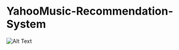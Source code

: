 # YahooMusic-Recommendation-System
![Alt Text](https://github.com/barbeque-sauce/YahooMusic-Recommendation-System/blob/master/yahoo.png)
